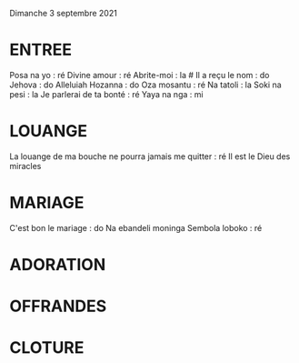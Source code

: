 Dimanche 3 septembre 2021

# ENTREE
Posa na yo : ré
Divine amour : ré
Abrite-moi : la #
Il a reçu le nom : do
Jehova : do 
Alleluiah Hozanna : do 
Oza mosantu : ré
Na tatoli : la
Soki na pesi : la
Je parlerai de ta bonté : ré
Yaya na nga : mi

# LOUANGE
La louange de ma bouche ne pourra jamais me quitter : ré
Il est le Dieu des miracles

# MARIAGE
C'est bon le mariage : do
Na ebandeli moninga 
Sembola loboko : ré

# ADORATION

# OFFRANDES

# CLOTURE
